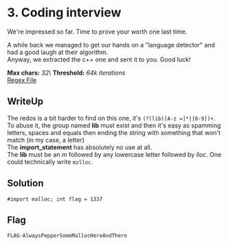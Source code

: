 # 3. Coding interview
We're impressed so far. Time to prove your worth one last time.

A while back we managed to get our hands on a "language detector" and had a good laugh at their algorithm.\
Anyway, we extracted the c++ one and sent it to you. Good luck!

**Max chars:** *32*\ 
**Threshold:** *64k iterations* \
[Regex File](https://github.com/UnitedCTF/UnitedCTF-2021/new/redos-oli/challenges/programming/redos/src/challenge3.py)

## WriteUp

The redos is a bit harder to find on this one, it's `(?(lib)[A-z =]*|[0-9])+`.\
To abuse it, the group named **lib** must exist and then it's easy as spamming letters, spaces and equals then ending the string with something that won't match (in my case, a letter)\
The **import_statement** has absolutely no use at all.\
The **lib** must be an *m* followed by any lowercase letter followed by *lloc*. One could technically write `mzlloc`.

## Solution
`#import malloc; int flag = 1337`

## Flag
`FLAG-AlwaysPepperSomeMallocHereAndThere`
